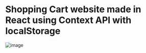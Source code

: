 # Shopping Cart website made in React using Context API with localStorage

![image](https://github.com/ManpreetS0029/shopping_cart/assets/76054224/050e09fb-3fc2-4112-9e83-e1ee7fd521cd)


